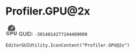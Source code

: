 # Profiler.GPU@2x
![](/img/Profiler.GPU@2x.png)
GUID: `-3014814277244489008`
```
EditorGUIUtility.IconContent("Profiler.GPU@2x")
```
